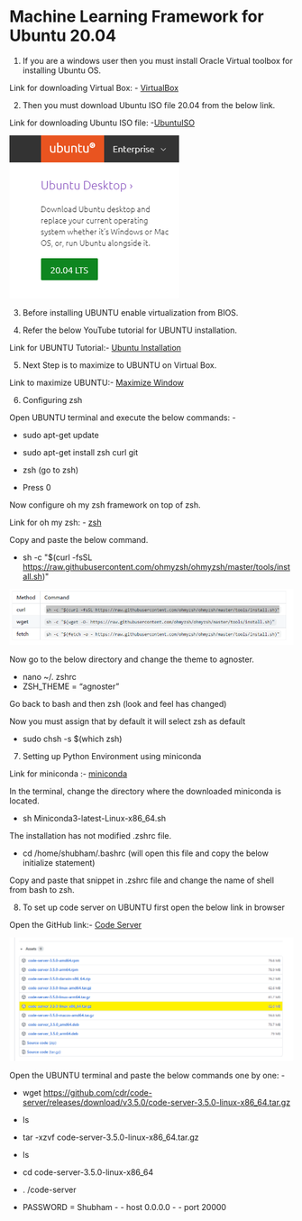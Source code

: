 # Machine Learning Framework for Ubuntu 20.04

1.	If you are a windows user then you must install Oracle Virtual toolbox for installing Ubuntu OS.

Link for downloading Virtual Box: - [VirtualBox](https://www.virtualbox.org/ "VirtualBox")

2.	Then you must download Ubuntu ISO file 20.04 from the below link.

Link for downloading Ubuntu ISO file: -[UbuntuISO](https://ubuntu.com/download/desktop#download "UbuntuISO")

![](/Images/UBUNTU.png)

3.	Before installing UBUNTU enable virtualization from BIOS.

4.	Refer the below YouTube tutorial for UBUNTU installation. 

Link for UBUNTU Tutorial:- [Ubuntu Installation](https://www.youtube.com/watch?v=x5MhydijWmc&t=5s "Ubuntu Installation")

5.	Next Step is to maximize to UBUNTU on Virtual Box.

Link to maximize UBUNTU:- [Maximize Window](https://www.youtube.com/watch?v=x5MhydijWmc&t=5s "Maximize Window")

6.	Configuring zsh

Open UBUNTU terminal and execute the below commands: - 

- sudo apt-get update

- sudo apt-get install zsh curl git

- zsh (go to zsh)

- Press 0

Now configure oh my zsh framework on top of zsh.

Link for oh my zsh: - [zsh](https://github.com/ohmyzsh/ohmyzsh "zsh")

Copy and paste the below command.

- sh -c "$(curl -fsSL https://raw.githubusercontent.com/ohmyzsh/ohmyzsh/master/tools/install.sh)"
 
![](/Images/ZSH.png)

Now go to the below directory and change the theme to agnoster.

- nano ~/. zshrc
- ZSH_THEME = “agnoster”

Go back to bash and then zsh (look and feel has changed)

Now you must assign that by default it will select zsh as default

- sudo chsh -s $(which zsh) 

7.	Setting up Python Environment using miniconda

Link for miniconda :- [miniconda](https://docs.conda.io/en/latest/miniconda.html "miniconda")

In the terminal, change the directory where the downloaded miniconda is located.

- sh Miniconda3-latest-Linux-x86_64.sh

The installation has not modified .zshrc file.

- cd /home/shubham/.bashrc (will open this file and copy the below initialize statement)

Copy and paste that snippet in .zshrc file and change the name of shell from bash to zsh.

8.	To set up code server on UBUNTU first open the below link in browser

Open the GitHub link:- [Code Server](https://github.com/cdr/code-server/releases)

![](/Images/CODESERVER.png)

Open the UBUNTU terminal and paste the below commands one by one: -

- wget https://github.com/cdr/code-server/releases/download/v3.5.0/code-server-3.5.0-linux-x86_64.tar.gz

- ls

- tar -xzvf code-server-3.5.0-linux-x86_64.tar.gz

- ls

- cd code-server-3.5.0-linux-x86_64

- . /code-server

- PASSWORD = Shubham - - host 0.0.0.0 - - port 20000
